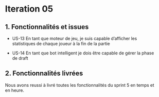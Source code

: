 # Iteration 05

## 1. Fonctionnalités et issues

- US-13
En tant que moteur de jeu, je suis capable d’afficher les statistiques de chaque joueur à la fin de la partie

- US-14
En tant que bot intelligent je dois être capable de gérer la phase de draft

## 2. Fonctionnalités livrées
Nous avons reussi à livré toutes les fonctionnalités du sprint 5 en temps et en heure.